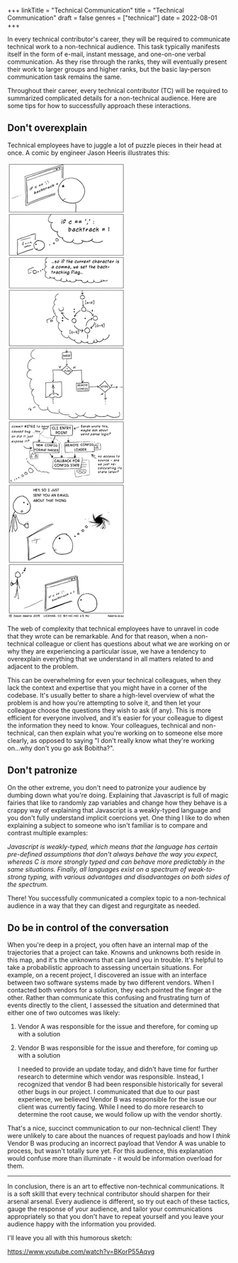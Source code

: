 +++
linkTitle = "Technical Communication"
title = "Technical Communication"
draft = false
genres = ["technical"]
date = 2022-08-01
+++

In every technical contributor's career, they will be required to communicate technical work to a non-technical audience. This task typically manifests itself in the form of e-mail, instant message, and one-on-one verbal communication. As they rise through the ranks, they will eventually present their work to larger groups and higher ranks, but the basic lay-person communication task remains the same.

Throughout their career, every technical contributor (TC) will be required to summarized complicated details for a non-technical audience. 
Here are some tips for how to successfully approach these interactions.

## Don't overexplain

Technical employees have to juggle a lot of puzzle pieces in their head at once. A comic by engineer Jason Heeris illustrates this:

![Programmer Interrupted](heeris-2013.png)

The web of complexity that technical employees have to unravel in code that they wrote can be remarkable. And for that reason, when a non-technical colleague or client has questions about what we are working on or why they are experiencing a particular issue, we have a tendency to overexplain everything that we understand in all matters related to and adjacent to the problem.

This can be overwhelming for even your technical colleagues, when they lack the context and expertise that you might have in a corner of the codebase. It's usually better to share a high-level overview of what the problem is and how you're attempting to solve it, and then let your colleague choose the questions they wish to ask (if any). This is more efficient for everyone involved, and it's easier for your colleague to digest the information they need to know. Your colleagues, technical and non-technical, can then explain what you're working on to someone else more clearly, as opposed to saying "I don't really know what they're working on...why don't you go ask Bobitha?".

## Don't patronize

On the other extreme, you don't need to patronize your audience by dumbing down what you're doing. Explaining that Javascript is full of magic fairies that like to randomly zap variables and change how they behave is a crappy way of explaining that Javascript is a weakly-typed language and you don't fully understand implicit coercions yet. One thing I like to do when explaining a subject to someone who isn't familiar is to compare and contrast multiple examples:

 _Javascript is weakly-typed, which means that the language has certain pre-defined assumptions that don't always behave the way you expect, whereas C is more strongly typed and can behave more predictably in the same situations. Finally, all languages exist on a spectrum of weak-to-strong typing, with various advantages and disadvantages on both sides of the spectrum._

There! You successfully communicated a complex topic to a non-technical audience in a way that they can digest and regurgitate as needed.

## Do be in control of the conversation

   When you're deep in a project, you often have an internal map of the trajectories that a project can take. Knowns and unknowns both reside in this map, and it's the unknowns that can land you in trouble. It's helpful to take a probabilistic approach to assessing uncertain situations. For example, on a recent project, I discovered an issue with an interface between two software systems made by two different vendors. When I contacted both vendors for a solution, they each pointed the finger at the other. Rather than communicate this confusing and frustrating turn of events directly to the client, I assessed the situation and determined that either one of two outcomes was likely:

1. Vendor A was responsible for the issue and therefore, for coming up with a solution

2. Vendor B was responsible for the issue and therefore, for coming up with a solution

   I needed to provide an update today, and didn't have time for further research to determine which vendor was responsible. Instead, I recognized that vendor B had been responsible historically for several other bugs in our project. I communicated that due to our past experience, we believed Vendor B was responsible for the issue our client was currently facing. While I need to do more research to determine the root cause, we would follow up with the vendor shortly.

That's a nice, succinct communication to our non-technical client! They were unlikely to care about the nuances of request payloads and how I _think_ Vendor B was producing an incorrect payload that Vendor A was unable to process, but wasn't totally sure yet. For this audience, this explanation would confuse more than illuminate - it would be information overload for them.

----

In conclusion, there is an art to effective non-technical communications. It is a soft skilll that every technical contributor should sharpen for their arsenal arsenal. Every audience is different, so try out each of these tactics, gauge the response of your audience, and tailor your communications appropriately so that you don't have to repeat yourself and you leave your audience happy with the information you provided.

I'll leave you all with this humorous sketch:

https://www.youtube.com/watch?v=BKorP55Aqvg


